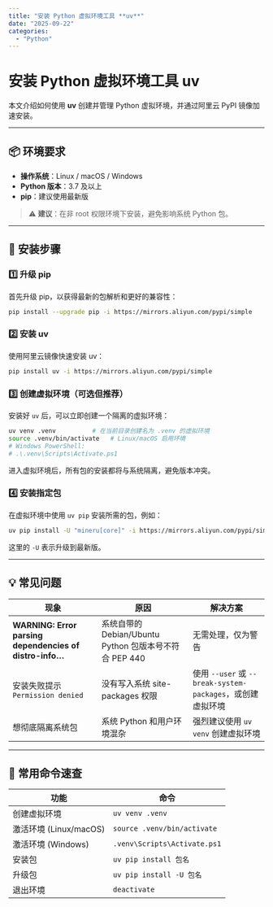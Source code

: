 ```yaml
---
title: "安装 Python 虚拟环境工具 **uv**"
date: "2025-09-22"
categories: 
  - "Python"
---
```




# 安装 Python 虚拟环境工具 **uv**



本文介绍如何使用 **uv** 创建并管理 Python 虚拟环境，并通过阿里云 PyPI 镜像加速安装。

------

## 📦 环境要求

- **操作系统**：Linux / macOS / Windows
- **Python 版本**：3.7 及以上
- **pip**：建议使用最新版

> ⚠️ **建议**：在非 root 权限环境下安装，避免影响系统 Python 包。

------

## 🚀 安装步骤

### 1️⃣ 升级 pip

首先升级 pip，以获得最新的包解析和更好的兼容性：

```bash
pip install --upgrade pip -i https://mirrors.aliyun.com/pypi/simple
```

### 2️⃣ 安装 uv

使用阿里云镜像快速安装 uv：

```bash
pip install uv -i https://mirrors.aliyun.com/pypi/simple
```

### 3️⃣ 创建虚拟环境（可选但推荐）

安装好 `uv` 后，可以立即创建一个隔离的虚拟环境：

```bash
uv venv .venv          # 在当前目录创建名为 .venv 的虚拟环境
source .venv/bin/activate   # Linux/macOS 启用环境
# Windows PowerShell:
# .\.venv\Scripts\Activate.ps1
```

进入虚拟环境后，所有包的安装都将与系统隔离，避免版本冲突。

### 4️⃣ 安装指定包

在虚拟环境中使用 `uv pip` 安装所需的包，例如：

```bash
uv pip install -U "mineru[core]" -i https://mirrors.aliyun.com/pypi/simple
```

这里的 `-U` 表示升级到最新版。

------

## 💡 常见问题

| 现象                                                    | 原因                                                   | 解决方案                                                   |
| ------------------------------------------------------- | ------------------------------------------------------ | ---------------------------------------------------------- |
| **WARNING: Error parsing dependencies of distro-info…** | 系统自带的 Debian/Ubuntu Python 包版本号不符合 PEP 440 | 无需处理，仅为警告                                         |
| 安装失败提示 `Permission denied`                        | 没有写入系统 site-packages 权限                        | 使用 `--user` 或 `--break-system-packages`，或创建虚拟环境 |
| 想彻底隔离系统包                                        | 系统 Python 和用户环境混杂                             | 强烈建议使用 `uv venv` 创建虚拟环境                        |

------

## 🔧 常用命令速查

| 功能                   | 命令                         |
| ---------------------- | ---------------------------- |
| 创建虚拟环境           | `uv venv .venv`              |
| 激活环境 (Linux/macOS) | `source .venv/bin/activate`  |
| 激活环境 (Windows)     | `.venv\Scripts\Activate.ps1` |
| 安装包                 | `uv pip install 包名`        |
| 升级包                 | `uv pip install -U 包名`     |
| 退出环境               | `deactivate`                 |

